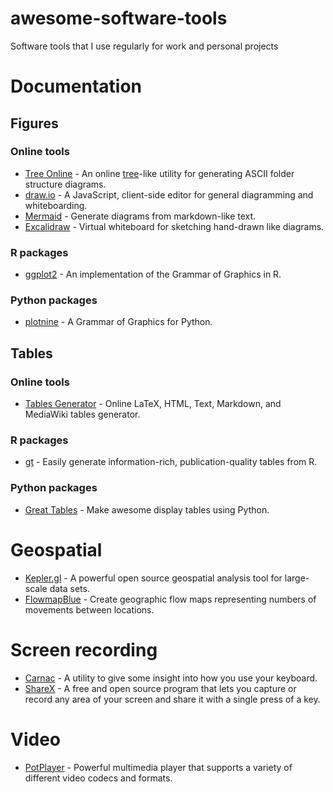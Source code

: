 # awesome-software-tools
Software tools that I use regularly for work and personal projects

# Documentation

## Figures

### Online tools
- [Tree Online](https://gitlab.com/nfriend/tree-online) - An online [tree](http://mama.indstate.edu/users/ice/tree/)-like utility for generating ASCII folder structure diagrams.
- [draw.io](https://github.com/jgraph/drawio) - A JavaScript, client-side editor for general diagramming and whiteboarding.
- [Mermaid](https://github.com/mermaid-js/mermaid) - Generate diagrams from markdown-like text.
- [Excalidraw](https://github.com/excalidraw/excalidraw) - Virtual whiteboard for sketching hand-drawn like diagrams.

### R packages
- [ggplot2](https://github.com/tidyverse/ggplot2) - An implementation of the Grammar of Graphics in R.

### Python packages
- [plotnine](https://github.com/has2k1/plotnine) - A Grammar of Graphics for Python.

## Tables

### Online tools
- [Tables Generator](https://www.tablesgenerator.com/) - Online LaTeX, HTML, Text, Markdown, and MediaWiki tables generator.

### R packages
- [gt](https://github.com/rstudio/gt/) - Easily generate information-rich, publication-quality tables from R.

### Python packages
- [Great Tables](https://github.com/posit-dev/great-tables) - Make awesome display tables using Python.

# Geospatial

- [Kepler.gl](https://github.com/keplergl/kepler.gl) - A powerful open source geospatial analysis tool for large-scale data sets.
- [FlowmapBlue](https://www.flowmap.blue/) - Create geographic flow maps representing numbers of movements between locations.

# Screen recording

- [Carnac](https://github.com/Code52/carnac) - A utility to give some insight into how you use your keyboard.
- [ShareX](https://github.com/ShareX/ShareX) - A free and open source program that lets you capture or record any area of your screen and share it with a single press of a key.

# Video

- [PotPlayer](https://potplayer.daum.net/) - Powerful multimedia player that supports a variety of different video codecs and formats.
